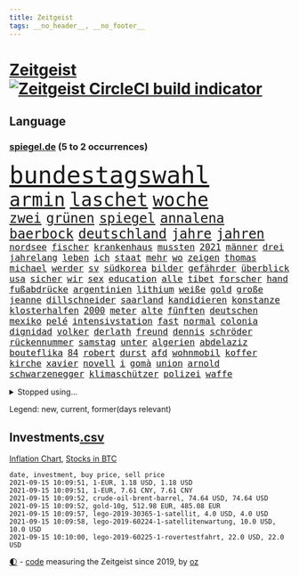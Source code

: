```yaml
---
title: Zeitgeist
tags: __no_header__, __no_footer__
---
```


# [Zeitgeist](https://oliz.io/zeitgeist/) [![Zeitgeist CircleCI build indicator](https://circleci.com/gh/ooz/zeitgeist.svg?style=shield)](https://circleci.com/gh/ooz/zeitgeist)

## Language

<h3><a href="https://www.spiegel.de" target="_blank">spiegel.de</a> (5 to 2 occurrences)</h3>
<p style="font-family:monospace">
<span style="font-size:32pt"><a href="news_links.html#bundestagswahl" class="current">bundestagswahl</a></span>
<br>
<span style="font-size:25pt"><a href="news_links.html#armin" class="current">armin</a></span>
<span style="font-size:25pt"><a href="news_links.html#laschet" class="current">laschet</a></span>
<span style="font-size:25pt"><a href="news_links.html#woche" class="current">woche</a></span>
<br>
<span style="font-size:18pt"><a href="news_links.html#zwei" class="current">zwei</a></span>
<span style="font-size:18pt"><a href="news_links.html#grünen" class="current">grünen</a></span>
<span style="font-size:18pt"><a href="news_links.html#spiegel" class="current">spiegel</a></span>
<span style="font-size:18pt"><a href="news_links.html#annalena" class="current">annalena</a></span>
<span style="font-size:18pt"><a href="news_links.html#baerbock" class="current">baerbock</a></span>
<span style="font-size:18pt"><a href="news_links.html#deutschland" class="current">deutschland</a></span>
<span style="font-size:18pt"><a href="news_links.html#jahre" class="current">jahre</a></span>
<span style="font-size:18pt"><a href="news_links.html#jahren" class="current">jahren</a></span>
<br>
<span style="font-size:12pt"><a href="news_links.html#nordsee" class="current">nordsee</a></span>
<span style="font-size:12pt"><a href="news_links.html#fischer" class="current">fischer</a></span>
<span style="font-size:12pt"><a href="news_links.html#krankenhaus" class="current">krankenhaus</a></span>
<span style="font-size:12pt"><a href="news_links.html#mussten" class="current">mussten</a></span>
<span style="font-size:12pt"><a href="news_links.html#2021" class="current">2021</a></span>
<span style="font-size:12pt"><a href="news_links.html#männer" class="current">männer</a></span>
<span style="font-size:12pt"><a href="news_links.html#drei" class="current">drei</a></span>
<span style="font-size:12pt"><a href="news_links.html#jahrelang" class="current">jahrelang</a></span>
<span style="font-size:12pt"><a href="news_links.html#leben" class="current">leben</a></span>
<span style="font-size:12pt"><a href="news_links.html#ich" class="current">ich</a></span>
<span style="font-size:12pt"><a href="news_links.html#staat" class="current">staat</a></span>
<span style="font-size:12pt"><a href="news_links.html#mehr" class="current">mehr</a></span>
<span style="font-size:12pt"><a href="news_links.html#wo" class="current">wo</a></span>
<span style="font-size:12pt"><a href="news_links.html#zeigen" class="current">zeigen</a></span>
<span style="font-size:12pt"><a href="news_links.html#thomas" class="current">thomas</a></span>
<span style="font-size:12pt"><a href="news_links.html#michael" class="current">michael</a></span>
<span style="font-size:12pt"><a href="news_links.html#werder" class="current">werder</a></span>
<span style="font-size:12pt"><a href="news_links.html#sv" class="current">sv</a></span>
<span style="font-size:12pt"><a href="news_links.html#südkorea" class="current">südkorea</a></span>
<span style="font-size:12pt"><a href="news_links.html#bilder" class="current">bilder</a></span>
<span style="font-size:12pt"><a href="news_links.html#gefährder" class="current">gefährder</a></span>
<span style="font-size:12pt"><a href="news_links.html#überblick" class="current">überblick</a></span>
<span style="font-size:12pt"><a href="news_links.html#usa" class="current">usa</a></span>
<span style="font-size:12pt"><a href="news_links.html#sicher" class="current">sicher</a></span>
<span style="font-size:12pt"><a href="news_links.html#wir" class="current">wir</a></span>
<span style="font-size:12pt"><a href="news_links.html#sex" class="current">sex</a></span>
<span style="font-size:12pt"><a href="news_links.html#education" class="new">education</a></span>
<span style="font-size:12pt"><a href="news_links.html#alle" class="current">alle</a></span>
<span style="font-size:12pt"><a href="news_links.html#tibet" class="current">tibet</a></span>
<span style="font-size:12pt"><a href="news_links.html#forscher" class="current">forscher</a></span>
<span style="font-size:12pt"><a href="news_links.html#hand" class="current">hand</a></span>
<span style="font-size:12pt"><a href="news_links.html#fußabdrücke" class="new">fußabdrücke</a></span>
<span style="font-size:12pt"><a href="news_links.html#argentinien" class="current">argentinien</a></span>
<span style="font-size:12pt"><a href="news_links.html#lithium" class="new">lithium</a></span>
<span style="font-size:12pt"><a href="news_links.html#weiße" class="current">weiße</a></span>
<span style="font-size:12pt"><a href="news_links.html#gold" class="current">gold</a></span>
<span style="font-size:12pt"><a href="news_links.html#große" class="current">große</a></span>
<span style="font-size:12pt"><a href="news_links.html#jeanne" class="current">jeanne</a></span>
<span style="font-size:12pt"><a href="news_links.html#dillschneider" class="current">dillschneider</a></span>
<span style="font-size:12pt"><a href="news_links.html#saarland" class="current">saarland</a></span>
<span style="font-size:12pt"><a href="news_links.html#kandidieren" class="current">kandidieren</a></span>
<span style="font-size:12pt"><a href="news_links.html#konstanze" class="new">konstanze</a></span>
<span style="font-size:12pt"><a href="news_links.html#klosterhalfen" class="new">klosterhalfen</a></span>
<span style="font-size:12pt"><a href="news_links.html#2000" class="current">2000</a></span>
<span style="font-size:12pt"><a href="news_links.html#meter" class="current">meter</a></span>
<span style="font-size:12pt"><a href="news_links.html#alte" class="current">alte</a></span>
<span style="font-size:12pt"><a href="news_links.html#fünften" class="current">fünften</a></span>
<span style="font-size:12pt"><a href="news_links.html#deutschen" class="current">deutschen</a></span>
<span style="font-size:12pt"><a href="news_links.html#mexiko" class="current">mexiko</a></span>
<span style="font-size:12pt"><a href="news_links.html#pelé" class="new">pelé</a></span>
<span style="font-size:12pt"><a href="news_links.html#intensivstation" class="current">intensivstation</a></span>
<span style="font-size:12pt"><a href="news_links.html#fast" class="current">fast</a></span>
<span style="font-size:12pt"><a href="news_links.html#normal" class="current">normal</a></span>
<span style="font-size:12pt"><a href="news_links.html#colonia" class="new">colonia</a></span>
<span style="font-size:12pt"><a href="news_links.html#dignidad" class="new">dignidad</a></span>
<span style="font-size:12pt"><a href="news_links.html#volker" class="current">volker</a></span>
<span style="font-size:12pt"><a href="news_links.html#derlath" class="new">derlath</a></span>
<span style="font-size:12pt"><a href="news_links.html#freund" class="current">freund</a></span>
<span style="font-size:12pt"><a href="news_links.html#dennis" class="current">dennis</a></span>
<span style="font-size:12pt"><a href="news_links.html#schröder" class="current">schröder</a></span>
<span style="font-size:12pt"><a href="news_links.html#rückennummer" class="new">rückennummer</a></span>
<span style="font-size:12pt"><a href="news_links.html#samstag" class="current">samstag</a></span>
<span style="font-size:12pt"><a href="news_links.html#unter" class="current">unter</a></span>
<span style="font-size:12pt"><a href="news_links.html#algerien" class="current">algerien</a></span>
<span style="font-size:12pt"><a href="news_links.html#abdelaziz" class="current">abdelaziz</a></span>
<span style="font-size:12pt"><a href="news_links.html#bouteflika" class="current">bouteflika</a></span>
<span style="font-size:12pt"><a href="news_links.html#84" class="current">84</a></span>
<span style="font-size:12pt"><a href="news_links.html#robert" class="current">robert</a></span>
<span style="font-size:12pt"><a href="news_links.html#durst" class="new">durst</a></span>
<span style="font-size:12pt"><a href="news_links.html#afd" class="current">afd</a></span>
<span style="font-size:12pt"><a href="news_links.html#wohnmobil" class="current">wohnmobil</a></span>
<span style="font-size:12pt"><a href="news_links.html#koffer" class="new">koffer</a></span>
<span style="font-size:12pt"><a href="news_links.html#kirche" class="current">kirche</a></span>
<span style="font-size:12pt"><a href="news_links.html#xavier" class="new">xavier</a></span>
<span style="font-size:12pt"><a href="news_links.html#novell" class="new">novell</a></span>
<span style="font-size:12pt"><a href="news_links.html#i" class="current">i</a></span>
<span style="font-size:12pt"><a href="news_links.html#gomà" class="new">gomà</a></span>
<span style="font-size:12pt"><a href="news_links.html#union" class="current">union</a></span>
<span style="font-size:12pt"><a href="news_links.html#arnold" class="current">arnold</a></span>
<span style="font-size:12pt"><a href="news_links.html#schwarzenegger" class="new">schwarzenegger</a></span>
<span style="font-size:12pt"><a href="news_links.html#klimaschützer" class="current">klimaschützer</a></span>
<span style="font-size:12pt"><a href="news_links.html#polizei" class="current">polizei</a></span>
<span style="font-size:12pt"><a href="news_links.html#waffe" class="current">waffe</a></span>
</p>
<details>
<summary>Stopped using...</summary>
<p class="former" style="font-size:12pt">
and(331) aufnahmen(331) akt(330) ankommt(330) ber(330) größtes(330) material(330) prüfung(330) sonne(330) teheran(330) verschiedene(330) äußern(330) abends(329) coronaimpfstoff(329) elfmeter(329) geschaffen(329) ikone(329) kritische(329) lufthansa(329) lukaschenkos(329) mainz(329) profi(329) subventionen(329) alex(328) angespannt(328) eingestuft(328) entwurf(328) erziehung(328) flüchtlingscamp(328) hongkonger(328) kündigen(328) oberbürgermeister(328) pannen(328) richten(328) tobt(328) wege(328) weltkrieg(328) coronafällen(327) ecuador(327) erteilt(327) genannt(327) leer(327) schwedische(327) seltener(327) tatverdächtige(327) terrormiliz(327) ulm(327) ausstieg(326) coronaausbruch(326) erinnerungen(326) gewaltig(326) innenministerium(326) irgendwann(326) kurve(326) lagern(326) nachfolgerin(326) nachruf(326) teslachef(326) verdiente(326) versprach(326) übergriffe(326) for(325) gestohlen(325) gesundheitlichen(325) herkunft(325) islamistischen(325) kauf(325) konflikte(325) parteichef(325) steigender(325) streicht(325) verstöße(325) abgang(324) aktien(324) besetzung(324) dosen(324) ertragen(324) gemeinden(324) legte(324) norbert(324) republikanische(324) ring(324) schließlich(324) treibt(324) zeitalter(324) a2(323) amtszeit(323) aufgefallen(323) bundestags(323) chinesischer(323) coronaimpfstoffe(323) gehalt(323) gerhard(323) haltung(323) influencer(323) linie(323) locken(323) mächtige(323) niveau(323) operation(323) verlängern(323) villa(323) weitergeht(323) 7(322) absturz(322) ausgeschlossen(322) auslöser(322) bundesligavorschau(322) entwickelt(322) erlaubt(322) fanexperten(322) geteilt(322) herausforderer(322) lastwagen(322) massiven(322) mütter(322) normalen(322) power(322) protest(322) tippen(322) toren(322) unterschiede(322) walter(322) weitergegeben(322) zahlung(322) zusammenhang(322) anstieg(321) auswertung(321) daraufhin(321) herdenimmunität(321) kriterien(321) mitgeteilt(321) sicherheitsbehörden(321) thailand(321) tieren(321) vorm(321) ziele(321) zwingt(321) aufklären(320) bad(320) enger(320) kippen(320) kochen(320) lagen(320) sports(320) standen(320) veröffentlichte(320) werbung(320) 29(319) bestes(319) bielefeld(319) bus(319) deutet(319) erschweren(319) globalen(319) katastrophale(319) meuthen(319) nachspiel(319) nachwuchs(319) profitierte(319) streitkräfte(319) verriet(319) wolf(319) äthiopien(319) 48(318) attentat(318) augen(318) forderung(318) frische(318) geldstrafe(318) milde(318) nicola(318) oppositionellen(318) rechtlich(318) schriftstellerin(318) sendet(318) überlebende(318) 42(317) arbeitsminister(317) beteiligung(317) deutlichen(317) doktorarbeit(317) flughäfen(317) gleiche(317) kostenlose(317) kretschmer(317) leichte(317) längere(317) venezuela(317) wehrte(317) befreit(316) beschließen(316) bodo(316) entlassen(316) game(316) ramelow(316) symptome(316) usschauspielerin(316) 27(315) abgehört(315) beschwerden(315) brite(315) konjunktur(315) länderchefs(315) möglichst(315) passt(315) schlimmste(315) schwerem(315) studium(315) terroristischen(315) umgehend(315) umweltministerin(315) verhindert(315) verurteilen(315) 32jährige(314) erfunden(314) freiwillige(314) höchst(314) lüge(314) vorzeitige(314) auslösen(313) ewig(313) feld(313) sven(313) umsatz(313) auseinandersetzungen(312) emissionen(312) goldenen(312) hotels(312) signalisiert(312) wahlrechtsreform(312) wirtschaftlichen(312) überstanden(312) coronatests(311) datenanalyse(311) erfinder(311) erweitert(311) fit(311) half(311) luca(311) patient(311) schief(311) schloss(311) baustelle(310) belege(310) motiv(310) olympische(310) psychische(310) säugling(310) taiwan(310) zurückhaltend(310) besitz(309) halb(309) motor(309) nachgewiesen(309) privat(309) abouchaker(308) arafat(308) hinten(308) strände(308) bedingt(307) beschossen(307) brechen(307) spüren(307) tvserie(307) zigaretten(307) auflagen(306) christdemokraten(306) höhen(306) premierministers(306) reichsten(306) tiefen(306) vermeintlichen(306) gästen(305) konsum(305) näher(305) rechtzeitig(305) womit(305) 54(304) diversität(304) finnland(304) auffällig(303) brennt(303) erkranken(303) genehmigt(303) sachsens(303) astronauten(302) empfehlung(302) letztes(302) orten(302) parallelen(302) prinzip(302) reduzieren(302) fürth(301) greuther(301) legende(301) nationalteam(301) sturgeon(301) sydney(301) verkehrschaos(301) wusste(301) überfahren(301) bundesverfassungsgericht(300) fehlern(300) jeff(300) pfund(300) schockiert(300) natürlich(299) präsenz(299) stress(299) erschießt(298) janine(298) kostenlos(298) vermeintlich(298) chats(297) dachten(297) gewahrsam(297) wrack(297) wölfe(297) landesweit(295) unterschrieben(295) wohnort(295) fortsetzung(294) französischer(294) rutschte(294) training(294) wütende(294) dreieinhalb(293) einbruch(293) herausfinden(293) justizminister(293) bangt(292) hinterlässt(292) flächen(291) künstliche(291) teilt(291) unmittelbar(291) fusion(290) gerichte(290) mitarbeiterin(290) bedienen(289) coronaeinschränkungen(289) jadon(289) lebensgefährlich(289) vertagt(289) 47(288) wertvolle(288) einblick(287) schmerz(287) smartphones(287) seuche(285) bezos(284) gehabt(284) feierten(283) gelegen(283) a7(281) guatemala(281) identität(281) schritten(281) verpasste(281) bruno(280) kriegsverbrechen(280) staatlichen(280) totschlags(280) anfühlt(279) beschuldigte(279) bundesverfassungsgerichts(279) divers(279) hongkongs(279) jason(278) abiy(277) beobachtung(277) personalie(277) unterstützte(277) ursprünglich(277) prägte(275) held(274) vertraute(274) spionage(273) drohne(272) tigray(271) vermisster(271) inselstaat(270) wettert(270) bbc(269) service(269) christina(266) schusswechsel(266) ufer(266) olympiasiegerin(264) weiterkommen(264) sancho(262) impfzentren(261) flüchteten(260) last(260) 32jährigen(259) querdenkern(259) erben(257) marine(257) bundesagentur(256) ausweg(255) klares(255) berührt(253) helmut(253) bären(252) merklich(252) sachen(251) hackern(248) nachkommen(246) morrison(243) spione(243) einsatzkräften(242) ereignet(242) aussetzen(241) bundestagsabgeordnete(240) londons(240) marie(239) aufgespürt(238) motivation(238) singt(234) wissler(233) absetzen(231) stationiert(231) israelis(230) nachrichtenagentur(230) schlüssel(230) irgendwie(228) serviert(227) lieferketten(226) dosis(224) enkel(222) jagt(222) räumte(222) höhenflug(221) glücklicher(220) testpflicht(219) englischer(217) höheres(217) sehe(217) diagnose(216) schwimmer(216) 750(215) franken(214) behält(213) pommes(213) verheißt(213) geheimen(211) zwingend(211) verleumdung(210) hochansteckende(208) horten(208) sondersitzung(205) camper(203) großstadt(203) student(203) überragenden(203) ostdeutsche(202) bekannter(201) datingapp(200) winzer(200) falschaussagen(199) macher(199) radio(199) hilton(198) passagier(198) belästigt(195) finanzamt(194) hubert(194) teuersten(194) wählern(194) seen(193) aufgebrochen(192) grab(190) inszenierte(190) repressionen(190) übergangsregierung(190) nachgebessert(189) stören(189) herren(188) konkreter(188) medaille(186) solidarisieren(185) dom(184) protestaktion(184) recherche(184) stamm(183) millionenstrafe(182) palästinensern(181) relevant(181) beschwert(180) gereicht(178) sonnigen(178) turbulenzen(177) emilia(175) verruf(175) schiedsrichterinnen(174) verletzter(174) fähigkeit(173) missbrauchsvorwürfen(173) email(172) schwerin(171) auswirkt(170) begleitete(170) grundrechte(170) paaren(170) bundeswehrsoldat(169) teilnehmenden(169) wildnis(169) bestsellerautor(168) pilotprojekt(168) tierschützer(167) don't(165) zurückholen(165) südwesten(164) geheiratet(163) bälle(161) freizugeben(161) untermauert(161) impfpässe(160) steuerzahler(158) gerd(157) übersehen(157) gesetzlich(155) erklärungsnot(153) kartellamt(153) gastgewerbe(151) raymond(150) draht(149) gekracht(149) wochenrückblick(147) reis(146) erspart(145) forciert(145) belegschaft(144) gespült(144) ausreichen(143) negativer(143) reisenden(143) mitverantwortlich(141) thrones(140) stammspieler(139) anbau(138) sozialwohnungen(138) escooter(137) forscht(137) labourpartei(136) mittelamerika(135) airline(134) pyrotechnik(134) berlinneukölln(133) ozean(133) aussteigen(131) erstimpfungen(131) geehrt(131) höchster(131) kompetenzen(130) testspiel(130) steinzeit(128) android(127) vereinzelt(127) eiltempo(124) linda(124) reichtum(124) schossen(124) willkommen(124) eskalierte(123) vorgesetzten(123) begründete(122) vertraut(119) langjährigen(117) vollzieht(117) übereilt(117) gesprächsbereitschaft(116) kurt(115) zerschlug(115) japanischen(114) momentan(113) mundnasenschutz(113) überflüssig(113) ehrgeizigere(112) weh(112) blue(111) notwendigen(111) origin(111) eingeschläfert(110) übten(110) maßstab(109) spitzenkandidatur(109) grünenkandidatin(107) schwerfällt(107) spritzen(107) 32jähriger(106) anfangs(106) badeunfall(106) berechnungen(106) genesen(106) sommerferien(106) blues(105) hingelegt(105) kahn(105) cotrainer(104) beschlossene(103) geknackt(103) manta(103) weltklimarat(102) 18jährigen(101) akzeptabel(101) versperrt(100) zurückzukehren(100) benötigten(99) mögliches(99) rauschgift(99) svenja(99) vorurteilen(99) 21jährige(98) polizeikontrolle(98) sensible(98) tennisstar(98) catherine(97) plastik(97) bildungsminister(96) eigner(96) elternteil(96) vorgedrungen(96) japaner(95) ständigen(94) mallorcas(93) profiklubs(92) bremste(91) ceuta(91) exklave(91) heben(91) seifert(91) thriller(91) zurückschicken(91) dauerproblem(90) fußballklub(90) lastwagenfahrer(90) zwanzig(90) entsprechendes(89) geprellt(89) sportgericht(89) videoaufnahmen(89) anhaltende(88) bundesaußenminister(88) draxler(88) niedergestochen(88) vorgang(88) älterer(88) abschneiden(87) eingenommen(87) klemmt(87) rick(87) dänemarks(86) eingewechselt(86) formel1rennen(86) geschehnisse(86) bayerncoach(85) bedingungsloses(85) flohen(85) grundeinkommen(85) impfskeptiker(85) kontern(85) nrwcdu(85) datingportal(84) eingeladen(84) herrn(84) pedro(84) rettungsarbeiten(84) bezahlten(83) bitteren(83) heißer(83) linkenbundestagsabgeordnete(83) rasenmäher(83) unterstellt(83) zugriff(83) french(82) luftfahrt(82) pressekonferenzen(82) testzentren(82) fassung(81) laune(81) offizieller(81) ausbildungsplätze(80) quittung(80) syrern(80) dünner(79) kreuzbandriss(79) begünstigen(78) kinderimpfung(78) brentford(77) milliardenbetrag(77) raschen(77) träumt(77) carlo(76) drehbücher(76) sowieso(76) aktionäre(75) fehle(75) litauens(75) malaysischen(75) nokia(75) unwettern(75) wim(75) a24(74) jacht(74) scheele(74) bezichtigt(73) coronabürgertests(73) formiert(73) kleidung(73) parkplatz(73) umfang(73) vatikans(73) anhaltender(72) befragung(72) bundestrainerin(72) ifoumfrage(72) linkenabgeordneten(72) mitspielt(72) poesie(72) psychologen(72) umweltschäden(72) analysieren(71) aufzunehmen(71) bevorzugt(71) eintrittsalter(71) gewittern(71) rufmord(71) bauern(70) eingemischt(70) exilbelarussen(70) furchtbar(70) linkenabgeordnete(70) machtübergabe(70) marktführer(70) schalten(70) wasserknappheit(70) clarke(69) erstattungen(69) rechtsstaatlichkeit(69) spaziergänger(69) biss(68) einstiger(68) epidemischen(68) volk(68) co₂preise(67) erhöhte(67) gefährliches(67) militärflugzeug(67) morgens(67) netzwerks(67) sarajevo(67) exmanager(66) hilfsgelder(66) sek(66) twittern(66) adac(65) begegnungen(65) 16000(64) loszuwerden(64) sardinien(64) überraschungsteam(64) abzuziehen(63) deutschlandkoalition(63) lernfähig(63) lucas(63) maul(63) publikums(63) feldzug(62) präsidium(62) vorprodukten(62) antisemitisch(61) ruckelig(61) vereinbarte(61) zuließen(61) befassen(60) erschreckend(60) geschichtepodcast(60) glaubten(60) lkwunfall(60) segelflugzeugs(60) talibanoffensive(60) 2005(59) alarmbereitschaft(59) depp(59) entstehung(59) liebt(59) müht(59) pogba(59) exministerpräsident(58) helferin(58) historischem(58) hitzewelle(58) mauerbau(58) verhör(58) 70jährigen(57) ki(57) ruht(57) schwulen(57) white(57) begleitung(56) fehlendem(56) kannibale(56) quarantäneregeln(56) tankstelle(56) usbundesstaats(56) widersacher(56) aufsteiger(55) bekennt(55) besetzten(55) entwicklungsminister(55) erinnerte(55) erwähnt(55) furcht(55) innenministeriums(55) machbar(55) vorwarnung(55) achtjähriger(54) gewalttaten(54) schrumpft(54) thronfolge(54) 1993(53) ausgabe(53) rezepte(53) seenot(53) wesentlich(53) brillierte(52) coronafall(52) hilfsorganisation(52) dschihad(51) kämpften(51) prangern(51) racheakten(51) schwelle(51) startbahn(51) zeitungen(51) 18000(50) at(50) emaus(50) fallschirmspringer(50) verharmlost(50) vilnius(50) australischen(49) bessert(49) gleichgeschlechtliche(49) heftiges(49) stilkritik(49) aktienpakets(48) hitzetote(48) spdfraktion(48) suchtrupps(48) unwetterwarnung(48) 82jährige(47) 9(47) autozulieferer(47) dark(47) hella(47) infrastrukturpaket(47) phuket(47) thailands(47) urabstimmung(47) vaart(47) aiwanger(46) bamf(46) moskauer(46) onlinewerbung(46) traute(46) beschuldigungen(45) festgehalten(45) geldstrafen(45) lebenswerk(45) löschflugzeuge(45) propagandasender(45) rekordzahl(45) rt(45) verbunden(45) a5(44) ankündigungen(44) dauereinsatz(44) gigafactory(44) klimaschäden(44) milliardenkosten(44) komplizierten(43) lodern(43) ausnahmespieler(42) begegnen(42) bergungsarbeiten(42) billion(42) drehbuchautor(42) leichenfunde(42) angreifen(41) booten(41) hitzerekord(41) kürzen(41) meeting(41) rekordwert(41) zerwürfnis(41) überflutet(41) überfluteten(41) beendigung(40) förderte(40) marschieren(40) parlamentarischer(40) talibanvormarsch(40) traditionellen(40) viertelmillion(40) zurückgewinnen(40) überfährt(40) ansteckenden(39) grotian(39) verfehlte(39) bezirksamt(38) boykottiert(38) kamtschatka(38) zunehmenden(38) 67(37) abschiebungen(37) colorado(37) mountain(37) rette(37) amazongründer(36) brandenburgische(36) coronastrategie(36) eingefahren(36) errichtung(36) sendebetrieb(36) thiel(36) waschen(36) zentren(36) zuschauende(36) 78jährige(35) karibikstaat(35) karrierecoach(35) karrierecoaches(35) landsleute(35) perfekten(35) warnstufe(35) bloggerin(34) duschen(34) evans(34) feuerwehreinsätzen(34) kanadier(34) provinzhauptstädte(34) trockenheit(34) versionen(34) zehnte(34) fotografie(33) oberbayern(33) plünderungen(33) ältester(33) adresse(32) legend(32) lesung(32) pakt(32) flutwelle(31) provinzen(31) türkischem(31) vorgezogenen(31) wohnwagen(31) zähne(31) abwärtstrend(30) aufzutreten(30) impfzahlen(30) kräftiges(30) litt(30) bestattet(29) drohnenaufnahmen(29) einzelzeitfahren(29) landeten(29) rauch(29) warnsystem(29) anstatt(28) betrügerbande(28) jahrhundertflut(28) mandat(28) mittels(28) starspieler(28) einzusetzen(27) grütters(27) kulturstaatsministerin(27) nationalparks(27) präsidentenpalast(27) festgelegt(26) koalitionen(26) notfall(26) rechner(26) schlamm(26) ungenau(26) planet(25) widmen(25) gebiete(24) immobilienmarkt(24) konzerns(24) positiver(24) schmackhaft(24) umfragewerten(24) ernannt(23) flugplatz(23) kolumbianische(23) nordrheinwestfalens(23) bestzeit(22) datenbank(22) dörfer(22) sturzfluten(22) trocknen(22) cduchefs(21) gründete(21) missbrauchsvorwürfe(21) monika(21) netzwerke(21) soforthilfe(21) trauernden(21) veröffentlichen(21) chancenverwertung(20) dachgesellschaft(20) elfenbeinküste(20) topmanager(20) vwdieselskandal(20) zdfsommerinterview(20) überarbeitet(20) 49jährige(19) badegast(19) handballer(19) kostenlosen(19) ministerpräsidentenkonferenz(19) silbermedaille(19) vermehren(19) vibrionen(19) 87(18) abzustoßen(18) afghaninnen(18) dächer(18) patzte(18) populär(18) starttermin(18) bedrohungslage(17) anlässlich(16) rückkehrer(16) sportarten(16) unzeit(16) abwesenheit(15) bibliothek(15) endlose(15) entlastung(15) erbeutete(15) fields(15) intensive(15) ravensburg(15) rollende(15) ansehen(14) aufgeregt(14) auslandsvertretung(14) drogeneinfluss(14) flutfolgen(14) händlern(14) olympionikin(14) abitur(13) absoluter(13) aigner(13) angestiegen(13) impfangebote(13) insolvenzantragspflicht(13) straßenverkehrsordnung(13) wassermangel(13) 35jähriger(12) argwohn(12) brandkatastrophe(12) hochrangiges(12) schauer(12) asiens(11) bezog(11) gräueltaten(11) stellvertreter(11) tvansprache(11) umweltministerium(11)
</p>
</details>
<p>Legend: <span class="new">new</span>, <span class="current">current</span>, <span class="former">former(days relevant)</span></p>

## Investments[.csv](investments.csv)

[Inflation Chart](https://inflationchart.com),
[Stocks in BTC](https://stonksinbtc.xyz/)

```
date, investment, buy price, sell price
2021-09-15 10:09:51, 1-EUR, 1.18 USD, 1.18 USD
2021-09-15 10:09:51, 1-EUR, 7.61 CNY, 7.61 CNY
2021-09-15 10:09:52, crude-oil-brent-barrel, 74.64 USD, 74.64 USD
2021-09-15 10:09:52, gold-10g, 512.98 EUR, 485.08 EUR
2021-09-15 10:09:57, lego-2019-30365-1-satellit, 4.0 USD, 4.0 USD
2021-09-15 10:09:58, lego-2019-60224-1-satellitenwartung, 10.0 USD, 10.0 USD
2021-09-15 10:10:00, lego-2019-60225-1-rovertestfahrt, 22.0 USD, 22.0 USD
```

<footer>
<a href="javascript:toggleTheme()" class="nav">🌓</a>
- <a href="https://github.com/ooz/zeitgeist">code</a> measuring the Zeitgeist since 2019, by <a href="https://oliz.io">oz</a>
</footer>
